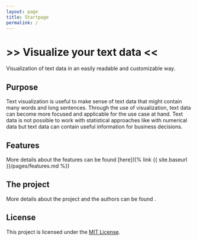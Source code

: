 ```yaml
---
layout: page
title: Startpage
permalink: /
---
```


# >> Visualize your text data  <<

Visualization of text data in an easily readable and customizable way.

## Purpose

Text visualization is useful to make sense of text data that might contain many words and long sentences. Through the use of visualization, text data can become more focused and applicable for the use case at hand. Text data is not possible to work with statistical approaches like with numerical data but text data can contain useful information for business decisions.


## Features

More details about the features can be found [here]({% link {{ site.baseurl }}/pages/features.md %})


## The project

More details about the project and the authors can be found .


## License

This project is licensed under the [MIT License](https://en.wikipedia.org/wiki/MIT_License).


